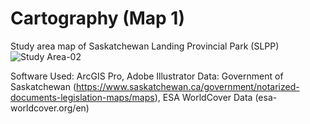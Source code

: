 # Cartography (Map 1)
Study area map of Saskatchewan Landing Provincial Park (SLPP)
![Study Area-02](https://github.com/user-attachments/assets/06ddbd08-e806-4303-8719-2673fa8d463a)

Software Used: ArcGIS Pro, Adobe Illustrator
Data: Government of Saskatchewan (https://www.saskatchewan.ca/government/notarized-documents-legislation-maps/maps), ESA WorldCover Data (esa-worldcover.org/en)
